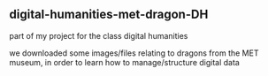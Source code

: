 ## digital-humanities-met-dragon-DH
<p> part of my project for the class digital humanities <p/>
<p> we downloaded some images/files relating to dragons from the MET museum, in order to learn how to manage/structure digital data <p/>
